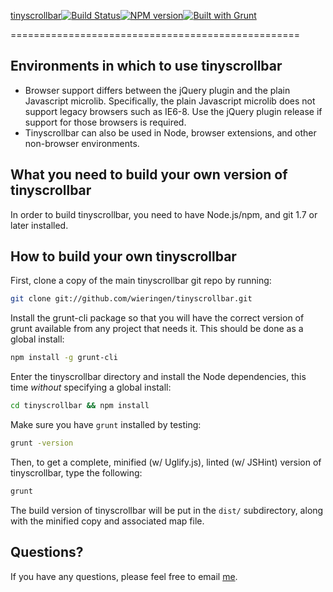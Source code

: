 [tinyscrollbar](http://baijs.com/tinyscrollbar)[![Build Status](https://secure.travis-ci.org/wieringen/tinyscrollbar.png?branch=master)](http://travis-ci.org/wieringen/tinyscrollbar)[![NPM version](https://badge.fury.io/js/tinyscrollbar.png)](http://badge.fury.io/js/tinyscrollbar)[![Built with Grunt](https://cdn.gruntjs.com/builtwith.png)](http://gruntjs.com/)

==================================================

Environments in which to use tinyscrollbar
--------------------------------------

- Browser support differs between the jQuery plugin and the plain Javascript microlib. Specifically, the plain Javascript microlib does not support legacy browsers such as IE6-8. Use the jQuery plugin release if support for those browsers is required.
- Tinyscrollbar can also be used in Node, browser extensions, and other non-browser environments.

What you need to build your own version of tinyscrollbar
--------------------------------------

In order to build tinyscrollbar, you need to have Node.js/npm, and git 1.7 or later installed.


How to build your own tinyscrollbar
----------------------------

First, clone a copy of the main tinyscrollbar git repo by running:

```bash
git clone git://github.com/wieringen/tinyscrollbar.git
```

Install the grunt-cli package so that you will have the correct version of grunt available from any project that needs it. This should be done as a global install:

```bash
npm install -g grunt-cli
```

Enter the tinyscrollbar directory and install the Node dependencies, this time *without* specifying a global install:

```bash
cd tinyscrollbar && npm install
```

Make sure you have `grunt` installed by testing:

```bash
grunt -version
```

Then, to get a complete, minified (w/ Uglify.js), linted (w/ JSHint) version of tinyscrollbar, type the following:

```bash
grunt
```

The build version of tinyscrollbar will be put in the `dist/` subdirectory, along with the minified copy and associated map file.


Questions?
----------

If you have any questions, please feel free to email [me](mailto:wieringen@gmail.com).


